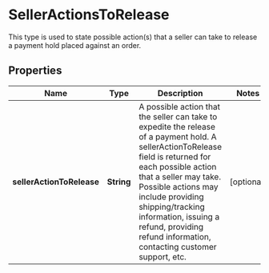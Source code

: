 

# SellerActionsToRelease

This type is used to state possible action(s) that a seller can take to release a payment hold placed against an order.
## Properties

Name | Type | Description | Notes
------------ | ------------- | ------------- | -------------
**sellerActionToRelease** | **String** | A possible action that the seller can take to expedite the release of a payment hold. A sellerActionToRelease field is returned for each possible action that a seller may take. Possible actions may include providing shipping/tracking information, issuing a refund, providing refund information, contacting customer support, etc. |  [optional]



